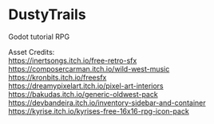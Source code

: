 # DustyTrails
Godot tutorial RPG

Asset Credits:  
https://inertsongs.itch.io/free-retro-sfx  
https://composercarman.itch.io/wild-west-music  
https://kronbits.itch.io/freesfx  
https://dreamypixelart.itch.io/pixel-art-interiors  
https://bakudas.itch.io/generic-oldwest-pack  
https://devbandeira.itch.io/inventory-sidebar-and-container  
https://kyrise.itch.io/kyrises-free-16x16-rpg-icon-pack  
